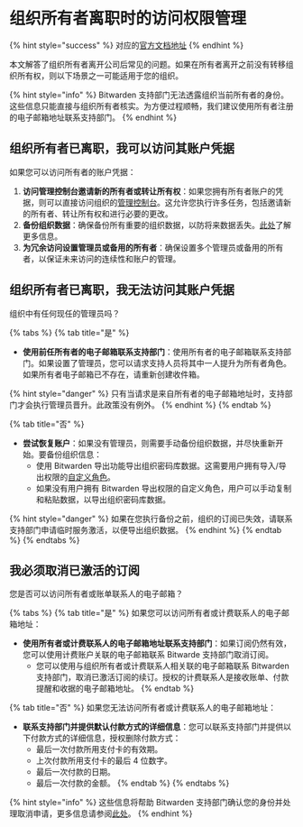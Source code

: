# 组织所有者离职时的访问权限管理

{% hint style="success" %}
对应的[官方文档地址](https://bitwarden.com/help/managing-access-when-the-organization-owner-leaves/)
{% endhint %}

本文解答了组织所有者离开公司后常见的问题。如果在所有者离开之前没有转移组织所有权，则以下场景之一可能适用于您的组织。

{% hint style="info" %}
Bitwarden 支持部门无法透露组织当前所有者的身份。这些信息只能直接与组织所有者核实。为方便过程顺畅，我们建议使用所有者注册的电子邮箱地址联系支持部门。
{% endhint %}

## 组织所有者已离职，我可以访问其账户凭据 <a href="#the-organization-owner-has-left-and-i-have-access-to-their-account-credentials" id="the-organization-owner-has-left-and-i-have-access-to-their-account-credentials"></a>

如果您可以访问所有者的账户凭据：

1. **访问管理控制台邀请新的所有者或转让所有权**：如果您拥有所有者账户的凭据，则可以直接访问组织的[管理控制台](../organizations-quick-start.md)。这允许您执行许多任务，包括邀请新的所有者、转让所有权和进行必要的更改。
2. **备份组织数据**：确保备份所有重要的组织数据，以防将来数据丢失。[此处](../../import-export/export-vault-data.md#export-an-organization-vault)了解更多信息。
3. **为冗余访问设置管理员或备用的所有者**：确保设置多个管理员或备用的所有者，以保证未来访问的连续性和账户的管理。

## 组织所有者已离职，我无法访问其账户凭据 <a href="#the-organization-owner-has-left-and-i-do-not-have-access-to-their-account-credentials" id="the-organization-owner-has-left-and-i-do-not-have-access-to-their-account-credentials"></a>

组织中有任何现任的管理员吗？

{% tabs %}
{% tab title="是" %}
* **使用前任所有者的电子邮箱联系支持部门**：使用所有者的电子邮箱联系支持部门。如果设置了管理员，您可以请求支持人员将其中一人提升为所有者角色。如果所有者电子邮箱已不存在，请重新创建收件箱。

{% hint style="danger" %}
只有当请求是来自所有者的电子邮箱地址时，支持部门才会执行管理员晋升。此政策没有例外。
{% endhint %}
{% endtab %}

{% tab title="否" %}
* **尝试恢复账户**：如果没有管理员，则需要手动备份组织数据，并尽快重新开始。要备份组织信息：
  * 使用 Bitwarden 导出功能导出组织密码库数据。这需要用户拥有导入/导出权限的[自定义角色](../user-management/member-roles-and-permissions.md)。
  * 如果没有用户拥有 Bitwarden 导出权限的自定义角色，用户可以手动复制和粘贴数据，以导出组织密码库数据。

{% hint style="danger" %}
如果在您执行备份之前，组织的订阅已失效，请联系支持部门申请临时服务激活，以便导出组织数据。
{% endhint %}
{% endtab %}
{% endtabs %}

## 我必须取消已激活的订阅 <a href="#i-have-to-cancel-an-active-subscription" id="i-have-to-cancel-an-active-subscription"></a>

您是否可以访问所有者或账单联系人的电子邮箱？

{% tabs %}
{% tab title="是" %}
如果您可以访问所有者或计费联系人的电子邮箱地址：

* **使用所有者或计费联系人的电子邮箱地址联系支持部门**：如果订阅仍然有效，您可以使用计费账户关联的电子邮箱联系 Bitwarde 支持部门取消订阅。
  * 您可以使用与组织所有者或计费联系人相关联的电子邮箱联系 Bitwarden 支持部门，取消已激活订阅的续订。授权的计费联系人是接收账单、付款提醒和收据的电子邮箱地址。
{% endtab %}

{% tab title="否" %}
如果您无法访问所有者或计费联系人的电子邮箱地址：

* **联系支持部门并提供默认付款方式的详细信息**：您可以联系支持部门并提供以下付款方式的详细信息，授权删除付款方式：
  * 最后一次付款所用支付卡的有效期。
  * 上次付款所用支付卡的最后 4 位数字。
  * 最后一次付款的日期。
  * 最后一次付款的金额。
{% endtab %}
{% endtabs %}

{% hint style="info" %}
这些信息将帮助 Bitwarden 支持部门确认您的身份并处理取消申请，更多信息请参阅[此处](../../plans-and-pricing/billing-faqs.md#wen-wo-de-zu-zhi-de-ji-fei-dian-zi-you-jian-de-chi-you-zhe-ke-yi-zhi-xing-na-xie-cao-zuo)。
{% endhint %}
